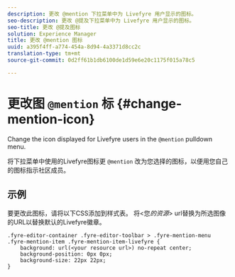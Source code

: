 ```yaml
---
description: 更改 @mention 下拉菜单中为 Livefyre 用户显示的图标。
seo-description: 更改 @提及下拉菜单中为 Livefyre 用户显示的图标。
seo-title: 更改 @提及图标
solution: Experience Manager
title: 更改 @mention 图标
uuid: a395f4ff-a774-454a-8d94-4a3371d8cc2c
translation-type: tm+mt
source-git-commit: 0d2ff61b1db6100de1d59e6e20c1175f015a78c5

---
```



# 更改图 `@mention` 标 {#change-mention-icon}

Change the icon displayed for Livefyre users in the `@mention` pulldown menu.

将下拉菜单中使用的Livefyre图标更 `@mention` 改为您选择的图标，以便用您自己的图标指示社区成员。

## 示例

要更改此图标，请将以下CSS添加到样式表。 将&lt;您&#x200B;*的资源*&gt; url替换为所选图像的URL以替换默认的Livefyre徽章。

```
.fyre-editor-container .fyre-editor-toolbar > .fyre-mention-menu .fyre-mention-item .fyre-mention-item-livefyre { 
    background: url(<your resource url>) no-repeat center; 
    background-position: 0px 0px; 
    background-size: 22px 22px; 
}
```
